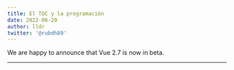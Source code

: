 ```yaml
---
title: El TOC y la programación
date: 2022-06-20
author: lldr
twitter: '@rubdh89'
---
```


We are happy to announce that Vue 2.7 is now in beta.

---
